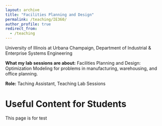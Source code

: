 ```yaml
---
layout: archive
title: "Facilities Planning and Design"
permalink: /teaching/IE360/
author_profile: true
redirect_from:
  - /teaching
---
```



University of Illinois at Urbana Champaign, Department of Industrial & Enterprise Systems Engineering

**What my lab sessions are about:** Facilities Planning and Design: Optimization Modeling for problems in manufacturing, warehousing, and office planning.


**Role:** Taching Assistant, Teaching Lab Sessions

# Useful Content for Students


This page is for test
